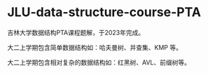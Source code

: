 # JLU-data-structure-course-PTA
吉林大学数据结构PTA课程题解，于2023年完成。

大二上学期包含简单数据结构如：哈夫曼树、并查集、KMP 等。

大二上学期包含相对复杂的数据结构如：红黑树、AVL、前缀树等。

